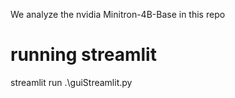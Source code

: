 We analyze the nvidia Minitron-4B-Base in this repo

# running streamlit
streamlit run .\guiStreamlit.py